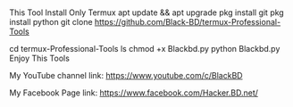 # 
This Tool Install Only Termux
apt update && apt upgrade
pkg install git
pkg install python
git clone https://github.com/Black-BD/termux-Professional-Tools

cd termux-Professional-Tools
ls
chmod +x Blackbd.py
python Blackbd.py
Enjoy This Tools

My YouTube channel link: https://www.youtube.com/c/BlackBD

My Facebook Page link: https://www.facebook.com/Hacker.BD.net/
